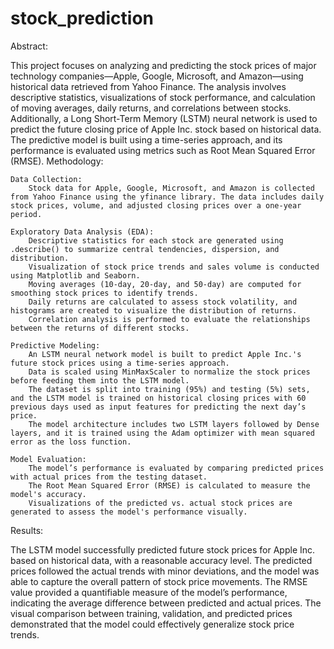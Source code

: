 # stock_prediction
Abstract:

This project focuses on analyzing and predicting the stock prices of major technology companies—Apple, Google, Microsoft, and Amazon—using historical data retrieved from Yahoo Finance. The analysis involves descriptive statistics, visualizations of stock performance, and calculation of moving averages, daily returns, and correlations between stocks. Additionally, a Long Short-Term Memory (LSTM) neural network is used to predict the future closing price of Apple Inc. stock based on historical data. The predictive model is built using a time-series approach, and its performance is evaluated using metrics such as Root Mean Squared Error (RMSE).
Methodology:

    Data Collection:
        Stock data for Apple, Google, Microsoft, and Amazon is collected from Yahoo Finance using the yfinance library. The data includes daily stock prices, volume, and adjusted closing prices over a one-year period.

    Exploratory Data Analysis (EDA):
        Descriptive statistics for each stock are generated using .describe() to summarize central tendencies, dispersion, and distribution.
        Visualization of stock price trends and sales volume is conducted using Matplotlib and Seaborn.
        Moving averages (10-day, 20-day, and 50-day) are computed for smoothing stock prices to identify trends.
        Daily returns are calculated to assess stock volatility, and histograms are created to visualize the distribution of returns.
        Correlation analysis is performed to evaluate the relationships between the returns of different stocks.

    Predictive Modeling:
        An LSTM neural network model is built to predict Apple Inc.'s future stock prices using a time-series approach.
        Data is scaled using MinMaxScaler to normalize the stock prices before feeding them into the LSTM model.
        The dataset is split into training (95%) and testing (5%) sets, and the LSTM model is trained on historical closing prices with 60 previous days used as input features for predicting the next day’s price.
        The model architecture includes two LSTM layers followed by Dense layers, and it is trained using the Adam optimizer with mean squared error as the loss function.

    Model Evaluation:
        The model’s performance is evaluated by comparing predicted prices with actual prices from the testing dataset.
        The Root Mean Squared Error (RMSE) is calculated to measure the model's accuracy.
        Visualizations of the predicted vs. actual stock prices are generated to assess the model's performance visually.

Results:

The LSTM model successfully predicted future stock prices for Apple Inc. based on historical data, with a reasonable accuracy level. The predicted prices followed the actual trends with minor deviations, and the model was able to capture the overall pattern of stock price movements. The RMSE value provided a quantifiable measure of the model’s performance, indicating the average difference between predicted and actual prices. The visual comparison between training, validation, and predicted prices demonstrated that the model could effectively generalize stock price trends.
